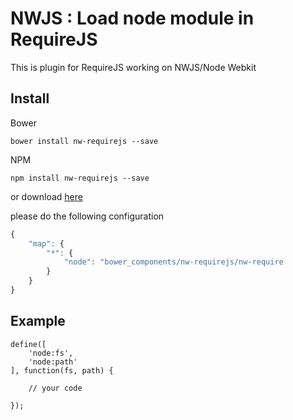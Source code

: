 # NWJS : Load node module in RequireJS
This is plugin for RequireJS working on NWJS/Node Webkit

## Install

Bower

```
bower install nw-requirejs --save
```

NPM

```
npm install nw-requirejs --save
```
or download [here](https://github.com/didanurwanda/nw-requirejs/archive/master.zip)

please do the following configuration

```JavaScript
{
    "map": {
        "*": {
            "node": "bower_components/nw-requirejs/nw-require
        }
    }
}
```

## Example

```JavaSciprt
define([
    'node:fs',
    'node:path'
], function(fs, path) {

    // your code

});

```